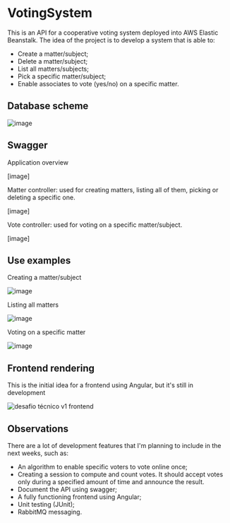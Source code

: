 # VotingSystem

This is an API for a cooperative voting system deployed into AWS Elastic Beanstalk. 
The idea of the project is to develop a system that is able to:
- Create a matter/subject;
- Delete a matter/subject;
- List all matters/subjects;
- Pick a specific matter/subject;
- Enable associates to vote (yes/no) on a specific matter. 

## Database scheme

![image](https://user-images.githubusercontent.com/108681887/217982504-93ee7c2e-a55c-4809-b665-23b8b2722377.png)

## Swagger

Application overview

[image]

Matter controller: used for creating matters, listing all of them, picking or deleting a specific one.

[image] 

Vote controller: used for voting on a specific matter/subject.

[image]

## Use examples

Creating a matter/subject

![image](https://user-images.githubusercontent.com/108681887/218221613-4ed5c766-c4fc-4e5b-901a-580810b89c72.png)

Listing all matters

![image](https://user-images.githubusercontent.com/108681887/218221773-8f083a4c-752a-4348-ae3f-10e73cac7d08.png)

Voting on a specific matter

![image](https://user-images.githubusercontent.com/108681887/218221815-1e3d8260-4976-49b9-8811-0a7b62cfe6db.png)

## Frontend rendering

This is the initial idea for a frontend using Angular, but it's still in development

![desafio técnico v1 frontend](https://user-images.githubusercontent.com/108681887/218221229-12daf12f-034b-4466-8a44-1bdd814efd00.gif)

## Observations
There are a lot of development features that I'm planning to include in the next weeks, such as:
- An algorithm to enable specific voters to vote online once;
- Creating a session to compute and count votes. It should accept votes only during a specified amount of time and announce the result.
- Document the API using swagger;
- A fully functioning frontend using Angular;
- Unit testing (JUnit);
- RabbitMQ messaging.




